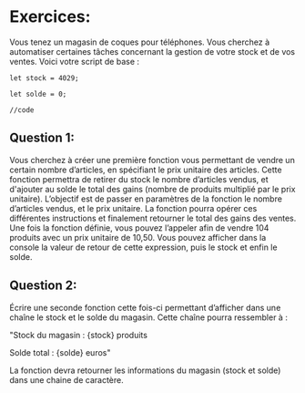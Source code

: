 # Exercices:

Vous tenez un magasin de coques pour téléphones. Vous cherchez à automatiser certaines tâches concernant la gestion de votre stock et de vos ventes. Voici votre script de base :

```
let stock = 4029;

let solde = 0;

//code
```

## Question 1:
Vous cherchez à créer une première fonction vous permettant de vendre un certain nombre d’articles, en spécifiant le prix unitaire des articles. Cette fonction permettra de retirer du stock le nombre d’articles vendus, et d'ajouter au solde le total des gains (nombre de produits multiplié par le prix unitaire). L’objectif est de passer en paramètres de la fonction le nombre d’articles vendus, et le prix unitaire. La fonction pourra opérer ces différentes instructions et finalement retourner le total des gains des ventes. Une fois la fonction définie, vous pouvez l’appeler afin de vendre 104 produits avec un prix unitaire de 10,50. Vous pouvez afficher dans la console la valeur de retour de cette expression, puis le stock et enfin le solde.

## Question 2:

Écrire une seconde fonction cette fois-ci permettant d’afficher dans une chaîne le stock et le solde du magasin. Cette chaîne pourra ressembler à :

"Stock du magasin : {stock} produits

Solde total : {solde} euros"

La fonction devra retourner les informations du magasin (stock et solde) dans une chaine de caractère.